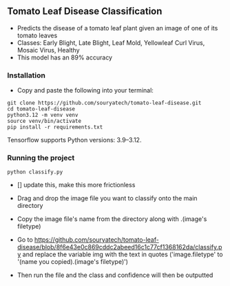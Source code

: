 ## **Tomato Leaf Disease Classification**

- Predicts the disease of a tomato leaf plant given an image of one of its tomato leaves
- Classes: Early Blight, Late Blight, Leaf Mold, Yellowleaf Curl Virus, Mosaic Virus, Healthy
- This model has an 89% accuracy

### Installation

- Copy and paste the following into your terminal:

```shell script
git clone https://github.com/souryatech/tomato-leaf-disease.git
cd tomato-leaf-disease
python3.12 -m venv venv
source venv/bin/activate
pip install -r requirements.txt
```

Tensorflow supports Python versions: 3.9–3.12.

### Running the project

```shell script
python classify.py
```

- [] update this, make this more frictionless

- Drag and drop the image file you want to classify onto the main directory
- Copy the image file's name from the directory along with .(image's filetype)
- Go to https://github.com/souryatech/tomato-leaf-disease/blob/8f6e43e0c869cddc2abeed16c1c77cf1368162da/classify.py and replace the variable img with the text in quotes ('image.filetype' to '(name you copied).(image's filetype)')
- Then run the file and the class and confidence will then be outputted
